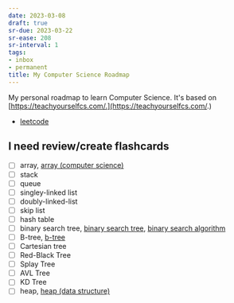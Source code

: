 ```yaml
---
date: 2023-03-08
draft: true
sr-due: 2023-03-22
sr-ease: 208
sr-interval: 1
tags:
- inbox
- permanent
title: My Computer Science Roadmap
---
```


My personal roadmap to learn Computer Science. It's based on
[https://teachyourselfcs.com/.](https://teachyourselfcs.com/.)


- [leetcode](./leetcode.md)

## I need review/create flashcards

- [ ] array, [array (computer science)](./array%20%28computer%20science%29.md)
- [ ] stack
- [ ] queue
- [ ] singley-linked list
- [ ] doubly-linked-list
- [ ] skip list
- [ ] hash table
- [ ] binary search tree, [binary search tree](./binary%20search%20tree.md), [binary search algorithm](./binary%20search%20algorithm.md)
- [ ] B-tree, [b-tree](./b-tree.md)
- [ ] Cartesian tree
- [ ] Red-Black Tree
- [ ] Splay Tree
- [ ] AVL Tree
- [ ] KD Tree
- [ ] heap, [heap (data structure)](./heap%20%28data%20structure%29.md)